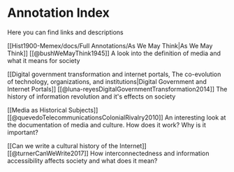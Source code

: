 # Annotation Index
Here you can find links and descriptions 

[[Hist1900-Memex/docs/Full Annotations/As We May Think|As We May Think]]
[[@bushWeMayThink1945]]
A look into the definition of media and what it means for society

[[Digital government transformation and internet portals, The co-evolution of technology, organizations, and institutions|Digital Government and Internet Portals]]
[[@luna-reyesDigitalGovernmentTransformation2014]]
The history of information revolution and it's effects on society

[[Media as Historical Subjects]] 
[[@quevedoTelecommunicationsColonialRivalry2010]]
An interesting look at the documentation of media and culture. How does it work? Why is it important?


[[Can we write a cultural history of the Internet]]
[[@turnerCanWeWrite2017]]
How interconnectedness and information accessibility affects society and what does it mean?